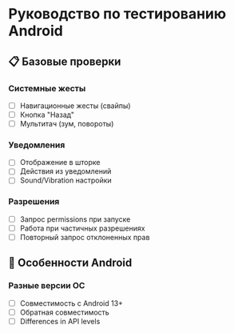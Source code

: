 # Руководство по тестированию Android

## 📋 Базовые проверки

### Системные жесты
- [ ] Навигационные жесты (свайпы)
- [ ] Кнопка "Назад"
- [ ] Мультитач (зум, повороты)

### Уведомления
- [ ] Отображение в шторке
- [ ] Действия из уведомлений
- [ ] Sound/Vibration настройки

### Разрешения
- [ ] Запрос permissions при запуске
- [ ] Работа при частичных разрешениях
- [ ] Повторный запрос отклоненных прав

## 🔧 Особенности Android

### Разные версии ОС
- [ ] Совместимость с Android 13+
- [ ] Обратная совместимость
- [ ] Differences in API levels

